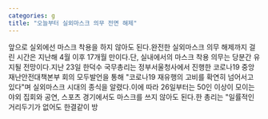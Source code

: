 ```yaml
---
categories: g
title: "오늘부터 실외마스크 의무 전면 해제"
---
```

앞으로 실외에선 마스크 착용을 하지 않아도 된다.완전한 실외마스크 의무 해제까지 걸린 시간은 지난해 4월 이후 17개월 만이다.단, 실내에서의 마스크 착용 의무는 당분간 유지될 전망이다.지난 23일 한덕수 국무총리는 정부서울청사에서 진행한 코로나19 중앙재난안전대책본부 회의 모두발언을 통해 "코로나19 재유행의 고비를 확연히 넘어서고 있다"며 실외마스크 시대의 종식을 알렸다.이에 따라 26일부터는 50인 이상이 모이는 야외 집회와 공연, 스포츠 경기에서도 마스크를 쓰지 않아도 된다.한 총리는 "일률적인 거리두기가 없어도 한결같이 방